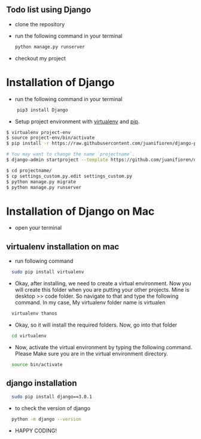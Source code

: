 
## Todo list using Django

- clone the repository 
- run the following command in your terminal


  ```sh
  python manage.py runserver
  ```
- checkout my project 

# Installation of Django

- run the following command in your terminal

```sh
	pip3 install Django
 ```
- Setup project environment with [virtualenv](https://virtualenv.pypa.io) and [pip](https://pip.pypa.io).

```bash
$ virtualenv project-env
$ source project-env/bin/activate
$ pip install -r https://raw.githubusercontent.com/juanifioren/django-project-template/master/requirements.txt

# You may want to change the name `projectname`.
$ django-admin startproject --template https://github.com/juanifioren/django-project-template/archive/master.zip projectname

$ cd projectname/
$ cp settings_custom.py.edit settings_custom.py
$ python manage.py migrate
$ python manage.py runserver
```
# Installation of Django on Mac
- open your terminal
## virtualenv installation on mac
- run following command
```sh
  sudo pip install virtualenv
```
- Okay, after installing, we need to create a virtual environment. Now you will create this folder when you are putting your other projects. Mine is desktop >> code folder. So navigate to that and type the following command. In my case, My virtualenv folder name is virtualen
```sh
  virtualenv thanos
```
- Okay, so it will install the required folders. Now, go into that folder
```sh
  cd virtualenv
```
- Now, activate the virtual environment by typing the following command. Please Make sure you are in the virtual environment directory.
```sh
  source bin/activate
```
## django installation
  
```sh
  sudo pip install django==3.0.1
```
- to check the version of django
```sh
  python -m django --version
```
 
- HAPPY CODING!
